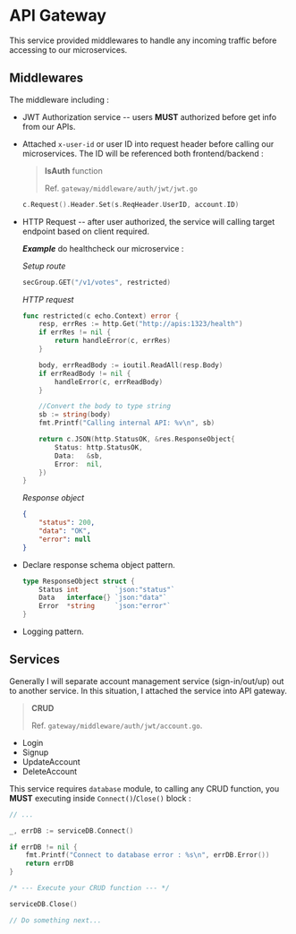 # **API Gateway**

This service provided middlewares to handle any incoming traffic before accessing to our microservices.

## **Middlewares**

The middleware including :

- JWT Authorization service -- users **MUST** authorized before get info from our APIs.
- Attached `x-user-id` or user ID into request header before calling our microservices. The ID will be referenced both frontend/backend :

    > **IsAuth** function
    >
    > Ref. `gateway/middleware/auth/jwt/jwt.go`

    ```go
    c.Request().Header.Set(s.ReqHeader.UserID, account.ID)
    ```

- HTTP Request -- after user authorized, the service will calling target endpoint based on client required.

    ***Example*** do healthcheck our microservice :

    *Setup route*

    ```go
    secGroup.GET("/v1/votes", restricted)
    ```

    *HTTP request*

    ```go
    func restricted(c echo.Context) error {
        resp, errRes := http.Get("http://apis:1323/health")
        if errRes != nil {
            return handleError(c, errRes)
        }

        body, errReadBody := ioutil.ReadAll(resp.Body)
        if errReadBody != nil {
            handleError(c, errReadBody)
        }

        //Convert the body to type string
        sb := string(body)
        fmt.Printf("Calling internal API: %v\n", sb)

        return c.JSON(http.StatusOK, &res.ResponseObject{
            Status: http.StatusOK,
            Data:   &sb,
            Error:  nil,
        })
    }
    ```

    *Response object*

    ```json
    {
        "status": 200,
        "data": "OK",
        "error": null
    }
    ```

- Declare response schema object pattern.

    ```go
    type ResponseObject struct {
        Status int         `json:"status"`
        Data   interface{} `json:"data"`
        Error  *string     `json:"error"`
    }
    ```

- Logging pattern.

## **Services**

Generally I will separate account management service (sign-in/out/up) out to another service. In this situation, I attached the service into API gateway. 

> **CRUD**
>
> Ref. `gateway/middleware/auth/jwt/account.go`.

- Login
- Signup
- UpdateAccount
- DeleteAccount

This service requires `database` module, to calling any CRUD function, you **MUST** executing inside `Connect()`/`Close()` block :

```go
// ...

_, errDB := serviceDB.Connect()

if errDB != nil {
    fmt.Printf("Connect to database error : %s\n", errDB.Error())
    return errDB
}

/* --- Execute your CRUD function --- */

serviceDB.Close()

// Do something next...
```
